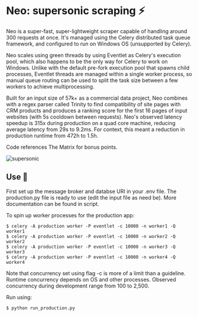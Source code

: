 # Neo: supersonic scraping ⚡

Neo is a super-fast, super-lightweight scraper capable of handling around 300 requests at once. It's managed using the Celery distributed task queue framework, and configured to run on Windows OS (unsupported by Celery). 

Neo scales using green threads by using Eventlet as Celery's execution pool, which also happens to be the only way for Celery to work on Windows. Unlike with the default pre-fork execution pool that spawns child processes, Eventlet threads are managed within a single worker process, so manual queue routing can be used to split the task size between a few workers to achieve multiprocessing.

Built for an input size of 57k+ as a commercial data project, Neo combines with a regex parser called Trinity to find compatibility of site pages with CRM products and produces a ranking score for the first 16 pages of input websites (with 5s cooldown between requests). Neo's observed latency speedup is 315x during production on a quad core machine, reducing average latency from 29s to 9.2ms. For context, this meant a reduction in production runtime from 472h to 1.5h.

Code references The Matrix for bonus points.

![supersonic](https://user-images.githubusercontent.com/79203609/129426913-80145b66-d813-4de5-bc17-75858231d9fc.gif)

## Use 🏃
First set up the message broker and databse URI in your .env file. The production.py file is ready to use (edit the input file as need be). More documentation can be found in script.

To spin up worker processes for the production app:
```
$ celery -A production worker -P eventlet -c 10000 -n worker1 -Q worker1
$ celery -A production worker -P eventlet -c 10000 -n worker2 -Q worker2
$ celery -A production worker -P eventlet -c 10000 -n worker3 -Q worker3
$ celery -A production worker -P eventlet -c 10000 -n worker4 -Q worker4
```
Note that concurrency set using flag -c is more of a limit than a guideline. Runtime concurrency depends on OS and other processes. Observed concurrency during development range from 100 to 2,500.

Run using:
```
$ python run_production.py
```

